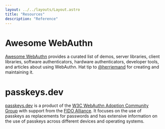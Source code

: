 ```yaml
---
layout: ../../layouts/Layout.astro
title: "Resources"
description: "Reference"
---
```


# Awesome WebAuthn
[Awesome WebAuthn](https://github.com/herrjemand/awesome-webauthn) provides a curated list of demos, server libraries, client libraries, software authenticators, hardware authenticators, developer tools, and articles about using WebAuthn. Hat tip to [@herrjemand](https://github.com/herrjemand) for creating and maintaining it.

# passkeys.dev
[passkeys.dev](https://passkeys.dev/) is a product of the [W3C WebAuthn Adoption Community Group](https://www.w3.org/community/webauthn-adoption/) with support from the [FIDO Alliance](https://fidoalliance.org/). It focuses on the use of passkeys as replacements for passwords and has extensive information on the use of passkeys across different devices and operating systems.